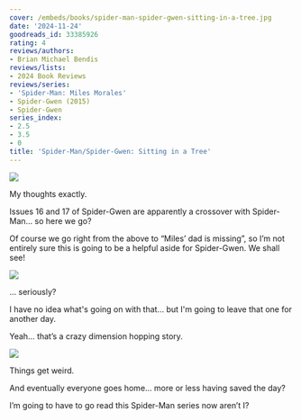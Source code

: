 ```yaml
---
cover: /embeds/books/spider-man-spider-gwen-sitting-in-a-tree.jpg
date: '2024-11-24'
goodreads_id: 33385926
rating: 4
reviews/authors:
- Brian Michael Bendis
reviews/lists:
- 2024 Book Reviews
reviews/series:
- 'Spider-Man: Miles Morales'
- Spider-Gwen (2015)
- Spider-Gwen
series_index:
- 2.5
- 3.5
- 0
title: 'Spider-Man/Spider-Gwen: Sitting in a Tree'
---
```


![](/embeds/books/attachments/sitting-in-a-tree-textbundle-07f1b7.jpeg)

My thoughts exactly. 

Issues 16 and 17 of Spider-Gwen are apparently a crossover with Spider-Man… so here we go?

Of course we go right from the above to “Miles’ dad is missing”, so I’m not entirely sure this is going to be a helpful aside for Spider-Gwen. We shall see!

![](/embeds/books/attachments/sitting-in-a-tree-textbundle-657260.jpeg)

… seriously?

I have no idea what's going on with that... but I'm going to leave that one for another day. 

Yeah… that’s a crazy dimension hopping story.

![](/embeds/books/attachments/sitting-in-a-tree-textbundle-ea33d2.jpeg)

Things get weird. 

And eventually everyone goes home… more or less having saved the day?

I’m going to have to go read this Spider-Man series now aren’t I?
